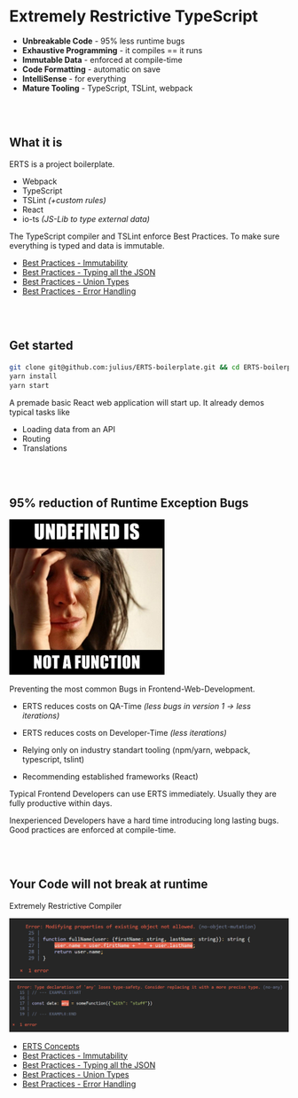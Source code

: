 # Extremely Restrictive TypeScript

- **Unbreakable Code** - 95% less runtime bugs
- **Exhaustive Programming** - it compiles == it runs
- **Immutable Data** - enforced at compile-time
- **Code Formatting** - automatic on save
- **IntelliSense** - for everything
- **Mature Tooling** - TypeScript, TSLint, webpack


<br><br>
## What it is
ERTS is a project boilerplate. 
- Webpack
- TypeScript
- TSLint *(+custom rules)*
- React
- io-ts *(JS-Lib to type external data)*

The TypeScript compiler and TSLint enforce Best Practices. To make sure everything is typed and data is immutable.

- [Best Practices - Immutability](best-array-obj.md)
- [Best Practices - Typing all the JSON](best-json.md)
- [Best Practices - Union Types](best-union-types.md)
- [Best Practices - Error Handling](best-error-handling.md)


<br><br>
## Get started
```bash
git clone git@github.com:julius/ERTS-boilerplate.git && cd ERTS-boilerplate
yarn install
yarn start
```

A premade basic React web application will start up. It already demos typical tasks like 
- Loading data from an API
- Routing
- Translations



<br><br>
## 95% reduction of Runtime Exception Bugs
![undefined is not a function](readme/readme_img1.jpg)

Preventing the most common Bugs in Frontend-Web-Development.

- ERTS reduces costs on QA-Time *(less bugs in version 1 &rarr; less iterations)*
- ERTS reduces costs on Developer-Time *(less iterations)*

- Relying only on industry standart tooling (npm/yarn, webpack, typescript, tslint)

- Recommending established frameworks (React)

Typical Frontend Developers can use ERTS immediately. Usually they are fully productive within days.

Inexperienced Developers have a hard time introducing long lasting bugs. Good practices are enforced at compile-time.

<br><br>
## Your Code will not break at runtime
Extremely Restrictive Compiler

![extremely restrictive](readme/readme_example3.jpg)
![extremely restrictive](readme/readme_example2.jpg)

- [ERTS Concepts](overview-concepts.md)
- [Best Practices - Immutability](best-array-obj.md)
- [Best Practices - Typing all the JSON](best-json.md)
- [Best Practices - Union Types](best-union-types.md)
- [Best Practices - Error Handling](best-error-handling.md)
